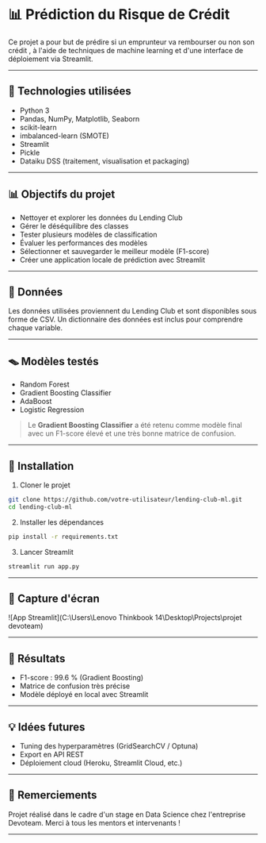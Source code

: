 
# 📊 Prédiction du Risque de Crédit 

Ce projet a pour but de prédire si un emprunteur va rembourser ou non son crédit , à l'aide de techniques de machine learning et d'une interface de déploiement via Streamlit.

---

## 🔬 Technologies utilisées

* Python 3
* Pandas, NumPy, Matplotlib, Seaborn
* scikit-learn
* imbalanced-learn (SMOTE)
* Streamlit
* Pickle
* Dataiku DSS (traitement, visualisation et packaging)

---

## 📊 Objectifs du projet

* Nettoyer et explorer les données du Lending Club
* Gérer le déséquilibre des classes
* Tester plusieurs modèles de classification
* Évaluer les performances des modèles
* Sélectionner et sauvegarder le meilleur modèle (F1-score)
* Créer une application locale de prédiction avec Streamlit

---

## 📒 Données

Les données utilisées proviennent du Lending Club et sont disponibles sous forme de CSV. Un dictionnaire des données est inclus pour comprendre chaque variable.

---

## 🪤 Modèles testés

* Random Forest
* Gradient Boosting Classifier
* AdaBoost
* Logistic Regression

> Le **Gradient Boosting Classifier** a été retenu comme modèle final avec un F1-score élevé et une très bonne matrice de confusion.

---

## 🔧 Installation

1. Cloner le projet

```bash
git clone https://github.com/votre-utilisateur/lending-club-ml.git
cd lending-club-ml
```

2. Installer les dépendances

```bash
pip install -r requirements.txt
```

3. Lancer Streamlit

```bash
streamlit run app.py
```

---

## 🚀 Capture d'écran

![App Streamlit](C:\Users\Lenovo Thinkbook 14\Desktop\Projects\projet devoteam)

---

## 📔 Résultats

* F1-score : 99.6 % (Gradient Boosting)
* Matrice de confusion très précise
* Modèle déployé en local avec Streamlit

---

## 💡 Idées futures

* Tuning des hyperparamètres (GridSearchCV / Optuna)
* Export en API REST
* Déploiement cloud (Heroku, Streamlit Cloud, etc.)

---

## 🙏 Remerciements

Projet réalisé dans le cadre d'un stage en Data Science chez l'entreprise Devoteam. Merci à tous les mentors et intervenants !

---

